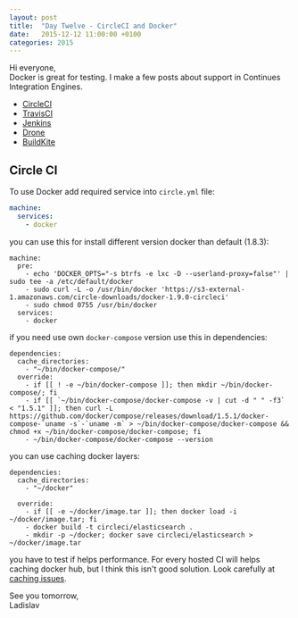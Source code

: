 ```yaml
---
layout: post
title:  "Day Twelve - CircleCI and Docker"
date:   2015-12-12 11:00:00 +0100
categories: 2015
---
```


Hi everyone,<br>
Docker is great for testing. I make a few posts about support in Continues Integration Engines.

- [CircleCI](https://circleci.com/docs/docker)
- [TravisCI](https://docs.travis-ci.com/user/docker/)
- [Jenkins](https://github.com/jenkinsci/docker)
- [Drone](http://drone.io/)
- [BuildKite](https://buildkite.com/docs/guides/docker-containerized-builds)

## Circle CI

To use Docker add required service into `circle.yml` file:

```yaml
machine:
  services:
    - docker
```

you can use this for install different version docker than default (1.8.3):

```
machine:
  pre:
    - echo 'DOCKER_OPTS="-s btrfs -e lxc -D --userland-proxy=false"' | sudo tee -a /etc/default/docker
    - sudo curl -L -o /usr/bin/docker 'https://s3-external-1.amazonaws.com/circle-downloads/docker-1.9.0-circleci'
    - sudo chmod 0755 /usr/bin/docker
  services:
    - docker
```

if you need use own `docker-compose` version use this in dependencies:

```
dependencies:
  cache_directories:
    - "~/bin/docker-compose/"
  override:
    - if [[ ! -e ~/bin/docker-compose ]]; then mkdir ~/bin/docker-compose/; fi
    - if [[ `~/bin/docker-compose/docker-compose -v | cut -d " " -f3` < "1.5.1" ]]; then curl -L https://github.com/docker/compose/releases/download/1.5.1/docker-compose-`uname -s`-`uname -m` > ~/bin/docker-compose/docker-compose && chmod +x ~/bin/docker-compose/docker-compose; fi
    - ~/bin/docker-compose/docker-compose --version
```

you can use caching docker layers:

```
dependencies:
  cache_directories:
    - "~/docker"

  override:
    - if [[ -e ~/docker/image.tar ]]; then docker load -i ~/docker/image.tar; fi
    - docker build -t circleci/elasticsearch .
    - mkdir -p ~/docker; docker save circleci/elasticsearch > ~/docker/image.tar
```

you have to test if helps performance. For every hosted CI will helps caching docker hub, but I think this isn't good solution. Look carefully at [caching issues](https://circleci.com/docs/docker#some-known-caching-issues).

See you tomorrow,<br>
Ladislav
